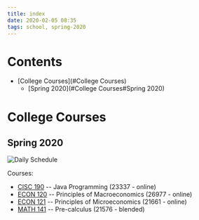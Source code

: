 ```yaml
---
title: index
date: 2020-02-05 08:35
tags: school, spring-2020
---
```


# Contents
  - [College Courses](#College Courses)
    - [Spring 2020](#College Courses#Spring 2020)

# College Courses

## Spring 2020

![Daily Schedule](file:./spring-2020/media/spring-2020_dailySchedule_v1.png)

Courses:

  * [CISC 190](spring-2020/CISC-190/cisc-190) -- Java Programming (23337 - online)
  * [ECON 120](spring-2020/ECON-120/econ-120) -- Principles of Macroeconomics (26977 - online)
  * [ECON 121](spring-2020/ECON-121/econ-121) -- Principles of Microeconomics (21661 - online)
  * [MATH 141](spring-2020/MATH-141/math-141) -- Pre-calculus (21576 - blended)
